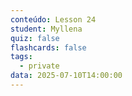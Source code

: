 ```yaml
---
conteúdo: Lesson 24
student: Myllena
quiz: false
flashcards: false
tags:
  - private
data: 2025-07-10T14:00:00
---
```

